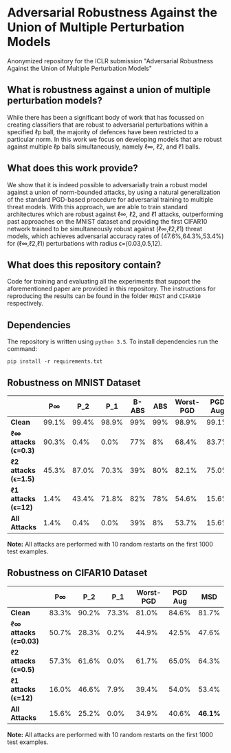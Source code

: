 # Adversarial Robustness Against the Union of Multiple Perturbation Models

Anonymized repository for the ICLR submission "Adversarial Robustness Against the Union of Multiple Perturbation Models"

## What is robustness against a union of multiple perturbation models?
While there has been a significant body of work that has focussed on creating classifiers that are robust to adversarial perturbations within a specified ℓp ball, the majority of defences have been restricted to a particular norm. In this work we focus on developing models that are robust against multiple ℓp balls simultaneously, namely ℓ∞, ℓ2, and ℓ1 balls.


## What does this work provide?
We show that it is indeed possible to adversarially train a robust model against a union of norm-bounded attacks, by using a natural generalization of the standard PGD-based procedure for adversarial training to multiple threat models. With this approach, we are able to train standard architectures which are robust against ℓ∞, ℓ2, and ℓ1 attacks, outperforming past approaches on the MNIST dataset and providing the first CIFAR10 network trained to be simultaneously robust against (ℓ∞,ℓ2,ℓ1) threat models, which achieves adversarial accuracy rates of (47.6%,64.3%,53.4%) for (ℓ∞,ℓ2,ℓ1) perturbations with radius ϵ=(0.03,0.5,12).

## What does this repository contain?
Code for training and evaluating all the experiments that support the aforementioned paper are provided in this repository. 
The instructions for reproducing the results can be found in the folder `MNIST` and `CIFAR10` respectively. 

## Dependencies
The repository is written using `python 3.5`. To install dependencies run the command:

`pip install -r requirements.txt`


## Robustness on MNIST Dataset
|   |P∞ | P_2	|P_1	|B-ABS | ABS | Worst-PGD | PGD Aug | MSD |
| ---------| --------- | --------- | --------- | --------- |  --------- | --------- | --------- | --------- | 
| **Clean** | 99.1\% | 99.4\% | 98.9\% | 99\% | 99\% | 98.9\% | 99.1\%  |98.0\% |
| **ℓ∞ attacks (ϵ=0.3)**  | 90.3\% | 0.4\% | 0.0\% | 77\% |   8\% | 68.4\% | 83.7\% | 63.7\% |
| **ℓ2 attacks (ϵ=1.5)**  |45.3\% | 87.0\% | 70.3\% | 39\% | 80\% | 82.1\% | 75.0\% | 82.6\% |
| **ℓ1 attacks (ϵ=12)**   |1.4\% | 43.4\% | 71.8\% | 82\% | 78\% | 54.6\% | 15.6\% | 62.3\% |
| **All Attacks**         |1.4\% | 0.4\% | 0.0\% | 39\% |   8\% | 53.7\% | 15.6\% | **58.7\%**  |

**Note:** All attacks are performed with 10 random restarts on the first 1000 test examples.

## Robustness on CIFAR10 Dataset

|   |P∞ | P_2	|P_1	| Worst-PGD | PGD Aug | MSD |
| ---------| --------- | --------- | --------- | --------- |  --------- | --------- | 
| **Clean** | 83.3\% | 90.2\% | 73.3\% | 81.0\% | 84.6\% | 81.7\%|
| **ℓ∞ attacks (ϵ=0.03)**  | 50.7\% | 28.3\% | 0.2\% | 44.9\% | 42.5\% | 47.6\% |
| **ℓ2 attacks (ϵ=0.5)**  |57.3\% | 61.6\% | 0.0\% | 61.7\% | 65.0\% | 64.3\% |
| **ℓ1 attacks (ϵ=12)**   |16.0\% | 46.6\% | 7.9\% | 39.4\% | 54.0\% | 53.4\% |
| **All Attacks**         |15.6\% | 25.2\% | 0.0\% | 34.9\% | 40.6\% | **46.1\%**  |

**Note:** All attacks are performed with 10 random restarts on the first 1000 test examples.
